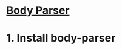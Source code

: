 # [Body Parser](http://expressjs.com/en/resources/middleware/body-parser.html)

# 1. Install body-parser
